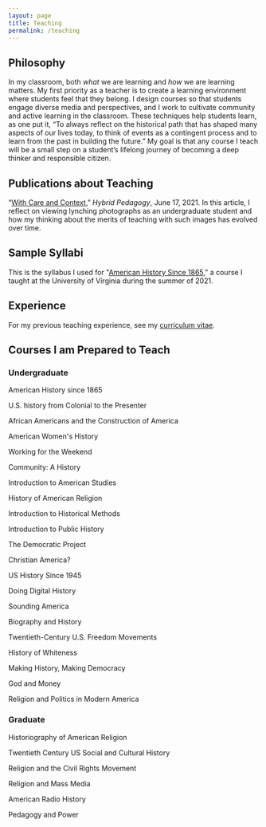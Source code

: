 ```yaml
---
layout: page
title: Teaching
permalink: /teaching
---
```



## Philosophy

In my classroom, both _what_ we are learning and _how_ we are learning matters. My first priority as a teacher is to create a learning environment where students feel that they belong. I design courses so that students engage diverse media and perspectives, and I work to cultivate community and active learning in the classroom. These techniques help students learn, as one put it, “To always reflect on the historical path that has shaped many aspects of our lives today, to think of events as a contingent process and to learn from the past in building the future.” My goal is that any course I teach will be a small step on a student’s lifelong journey of becoming a deep thinker and responsible citizen.

## Publications about Teaching

“[With Care and Context](https://hybridpedagogy.org/with-care-and-context/),” _Hybrid Pedagogy_, June 17, 2021. In this article, I reflect on viewing lynching photographs as an undergraduate student and how my thinking about the merits of teaching with such images has evolved over time.

## Sample Syllabi

This is the syllabus I used for "[American History Since 1865](https://docs.google.com/document/d/1vT8PyDJp56nDRcqXNjMallt9QP1kxwRjxRUB3idqA68/edit?usp=sharing)," a course I taught at the University of Virginia during the summer of 2021.

## Experience

For my previous teaching experience, see my [curriculum vitae](cv.html#teaching).


## Courses I am Prepared to Teach

### Undergraduate

American History since 1865

U.S. history from Colonial to the Presenter

African Americans and the Construction of America

American Women's History

Working for the Weekend

Community: A History

Introduction to American Studies

History of American Religion

Introduction to Historical Methods

Introduction to Public History

The Democratic Project

Christian America?

US History Since 1945

Doing Digital History

Sounding America

Biography and History

Twentieth-Century U.S. Freedom Movements

History of Whiteness

Making History, Making Democracy

God and Money

Religion and Politics in Modern America

### Graduate

Historiography of American Religion

Twentieth Century US Social and Cultural History

Religion and the Civil Rights Movement

Religion and Mass Media

American Radio History

Pedagogy and Power
